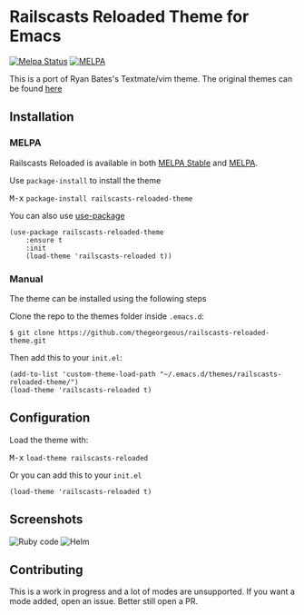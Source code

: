 # Railscasts Reloaded Theme for Emacs

[![Melpa Status](https://melpa.org/packages/railscasts-reloaded-theme-badge.svg)](https://melpa.org/#/railscasts-reloaded-theme)
[![MELPA](https://stable.melpa.org/packages/railscasts-reloaded-theme-badge.svg)](https://stable.melpa.org/#/railscasts-reloaded-theme)

This is a port of Ryan Bates's Textmate/vim theme. The original themes can be
found [here](http://railscasts.com/about)

## Installation

### MELPA
Railscasts Reloaded is available in both [MELPA Stable](http://stable.melpa.org)
and [MELPA](http://melpa.org).

Use `package-install` to install the theme

<kbd>M-x</kbd> `package-install railscasts-reloaded-theme`

You can also use [use-package](https://github.com/jwiegley/use-package)

``` emacs-lisp
(use-package railscasts-reloaded-theme
	:ensure t
	:init
	(load-theme 'railscasts-reloaded t))
```

### Manual
The theme can be installed using the following steps

Clone the repo to the themes folder inside `.emacs.d`:

``` shell
$ git clone https://github.com/thegeorgeous/railscasts-reloaded-theme.git
```

Then add this to your `init.el`:

``` emacs-lisp
(add-to-list 'custom-theme-load-path "~/.emacs.d/themes/railscasts-reloaded-theme/")
(load-theme 'railscasts-reloaded t)
```

## Configuration

Load the theme with:

<kbd>M-x</kbd> `load-theme railscasts-reloaded`

Or you can add this to your `init.el`

``` emacs-lisp
(load-theme 'railscasts-reloaded t)
```

## Screenshots
![Ruby code](https://cloud.githubusercontent.com/assets/1572403/19941425/0bb6ff72-a156-11e6-969f-ae0ee02884b5.png)
![Helm](https://cloud.githubusercontent.com/assets/1572403/19941509/5f115bf4-a156-11e6-8906-06eb190b25cf.png)

## Contributing
This is a work in progress and a lot of modes are unsupported. If you want a
mode added, open an issue. Better still open a PR.
